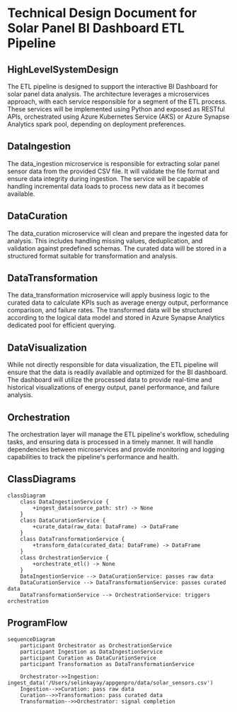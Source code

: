 # Technical Design Document for Solar Panel BI Dashboard ETL Pipeline

## HighLevelSystemDesign

The ETL pipeline is designed to support the interactive BI Dashboard for solar panel data analysis. The architecture leverages a microservices approach, with each service responsible for a segment of the ETL process. These services will be implemented using Python and exposed as RESTful APIs, orchestrated using Azure Kubernetes Service (AKS) or Azure Synapse Analytics spark pool, depending on deployment preferences.

## DataIngestion

The data_ingestion microservice is responsible for extracting solar panel sensor data from the provided CSV file. It will validate the file format and ensure data integrity during ingestion. The service will be capable of handling incremental data loads to process new data as it becomes available.

## DataCuration

The data_curation microservice will clean and prepare the ingested data for analysis. This includes handling missing values, deduplication, and validation against predefined schemas. The curated data will be stored in a structured format suitable for transformation and analysis.

## DataTransformation

The data_transformation microservice will apply business logic to the curated data to calculate KPIs such as average energy output, performance comparison, and failure rates. The transformed data will be structured according to the logical data model and stored in Azure Synapse Analytics dedicated pool for efficient querying.

## DataVisualization

While not directly responsible for data visualization, the ETL pipeline will ensure that the data is readily available and optimized for the BI dashboard. The dashboard will utilize the processed data to provide real-time and historical visualizations of energy output, panel performance, and failure analysis.

## Orchestration

The orchestration layer will manage the ETL pipeline's workflow, scheduling tasks, and ensuring data is processed in a timely manner. It will handle dependencies between microservices and provide monitoring and logging capabilities to track the pipeline's performance and health.

## ClassDiagrams

```mermaid
classDiagram
    class DataIngestionService {
        +ingest_data(source_path: str) -> None
    }
    class DataCurationService {
        +curate_data(raw_data: DataFrame) -> DataFrame
    }
    class DataTransformationService {
        +transform_data(curated_data: DataFrame) -> DataFrame
    }
    class OrchestrationService {
        +orchestrate_etl() -> None
    }
    DataIngestionService --> DataCurationService: passes raw data
    DataCurationService --> DataTransformationService: passes curated data
    DataTransformationService --> OrchestrationService: triggers orchestration
```

## ProgramFlow

```mermaid
sequenceDiagram
    participant Orchestrator as OrchestrationService
    participant Ingestion as DataIngestionService
    participant Curation as DataCurationService
    participant Transformation as DataTransformationService

    Orchestrator->>Ingestion: ingest_data('/Users/selinkayay/appgenpro/data/solar_sensors.csv')
    Ingestion-->>Curation: pass raw data
    Curation-->>Transformation: pass curated data
    Transformation-->>Orchestrator: signal completion
```

